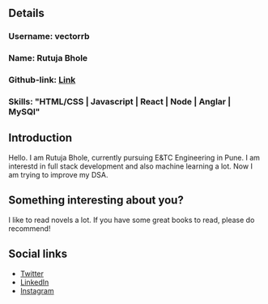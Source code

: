 ## Details

### Username: vectorrb

### Name: Rutuja Bhole

### Github-link: [Link](https://github.com/vectorrb)

### Skills: "HTML/CSS | Javascript | React | Node | Anglar | MySQl"

## Introduction


Hello. I am Rutuja Bhole, currently pursuing E&TC Engineering in Pune.
I am interestd in full stack development and also machine learning a lot. Now I am trying to improve my DSA. 

## Something interesting about you?

I like to read novels a lot. If you have some great books to read, please do recommend!

## Social links

- [Twitter](https://twitter.com/Rutuja__7)
- [LinkedIn](https://www.linkedin.com/in/rutuja-bhole-5709a6185/)
- [Instagram](https://www.instagram.com/rutu7____/)


